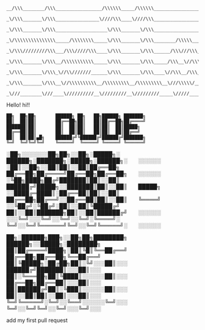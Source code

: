 ```
__/\\\________/\\\_________________/\\\\\\_____/\\\\\\____________________________________/\\\________/\\\_______________________________/\\\\\\_____________________________________/\\\____        
 _\/\\\_______\/\\\________________\////\\\____\////\\\___________________________________\/\\\_______\/\\\______________________________\////\\\___________________________________/\\\\\\\__       
  _\/\\\_______\/\\\___________________\/\\\_______\/\\\___________________________________\/\\\_______\/\\\_________________________________\/\\\_______________________/\\\_______/\\\\\\\\\_      
   _\/\\\\\\\\\\\\\\\_____/\\\\\\\\_____\/\\\_______\/\\\________/\\\\\_____________________\/\\\\\\\\\\\\\\\_____/\\\\\\\\___/\\\____/\\\____\/\\\________/\\\\\\\\___/\\\\\\\\\\\_\//\\\\\\\__     
    _\/\\\/////////\\\___/\\\/////\\\____\/\\\_______\/\\\______/\\\///\\\___________________\/\\\/////////\\\___/\\\/////\\\_\///\\\/\\\/_____\/\\\______/\\\/////\\\_\////\\\////___\//\\\\\___    
     _\/\\\_______\/\\\__/\\\\\\\\\\\_____\/\\\_______\/\\\_____/\\\__\//\\\__/\\\\___________\/\\\_______\/\\\__/\\\\\\\\\\\____\///\\\/_______\/\\\_____/\\\\\\\\\\\_____\/\\\________\//\\\____   
      _\/\\\_______\/\\\_\//\\///////______\/\\\_______\/\\\____\//\\\__/\\\__\///\\___________\/\\\_______\/\\\_\//\\///////______/\\\/\\\______\/\\\____\//\\///////______\/\\\_/\\_____\///_____  
       _\/\\\_______\/\\\__\//\\\\\\\\\\__/\\\\\\\\\__/\\\\\\\\\__\///\\\\\/____/\\/____________\/\\\_______\/\\\__\//\\\\\\\\\\__/\\\/\///\\\__/\\\\\\\\\__\//\\\\\\\\\\____\//\\\\\_______/\\\____ 
        _\///________\///____\//////////__\/////////__\/////////_____\/////_____\//______________\///________\///____\//////////__\///____\///__\/////////____\//////////______\/////_______\///_____
```
Hello!
hi!!
```
██╗  ██╗██╗       ██████╗ ██╗   ██╗██████╗ ███████╗
██║  ██║██║       ██╔══██╗██║   ██║██╔══██╗██╔════╝
███████║██║       ██║  ██║██║   ██║██║  ██║█████╗  
██╔══██║██║       ██║  ██║██║   ██║██║  ██║██╔══╝  
██║  ██║██║▄█╗    ██████╔╝╚██████╔╝██████╔╝███████╗
╚═╝  ╚═╝╚═╝╚═╝    ╚═════╝  ╚═════╝ ╚═════╝ ╚══════╝
```

░██╗░░░░░░░██╗██╗░░██╗░█████╗░  ██████╗░███████╗░█████╗░██████╗░  ░░░░░░
░██║░░██╗░░██║██║░░██║██╔══██╗  ██╔══██╗██╔════╝██╔══██╗██╔══██╗  ░░░░░░
░╚██╗████╗██╔╝███████║██║░░██║  ██████╔╝█████╗░░███████║██║░░██║  █████╗
░░████╔═████║░██╔══██║██║░░██║  ██╔══██╗██╔══╝░░██╔══██║██║░░██║  ╚════╝
░░╚██╔╝░╚██╔╝░██║░░██║╚█████╔╝  ██║░░██║███████╗██║░░██║██████╔╝  ░░░░░░
░░░╚═╝░░░╚═╝░░╚═╝░░╚═╝░╚════╝░  ╚═╝░░╚═╝╚══════╝╚═╝░░╚═╝╚═════╝░  ░░░░░░

██╗░██████╗███╗░░██╗██╗████████╗  ██████╗░░█████╗░████████╗
██║██╔════╝████╗░██║╚█║╚══██╔══╝  ██╔══██╗██╔══██╗╚══██╔══╝
██║╚█████╗░██╔██╗██║░╚╝░░░██║░░░  ██████╔╝███████║░░░██║░░░
██║░╚═══██╗██║╚████║░░░░░░██║░░░  ██╔══██╗██╔══██║░░░██║░░░
██║██████╔╝██║░╚███║░░░░░░██║░░░  ██║░░██║██║░░██║░░░██║░░░
╚═╝╚═════╝░╚═╝░░╚══╝░░░░░░╚═╝░░░  ╚═╝░░╚═╝╚═╝░░╚═╝░░░╚═╝░░░


add my first pull request
